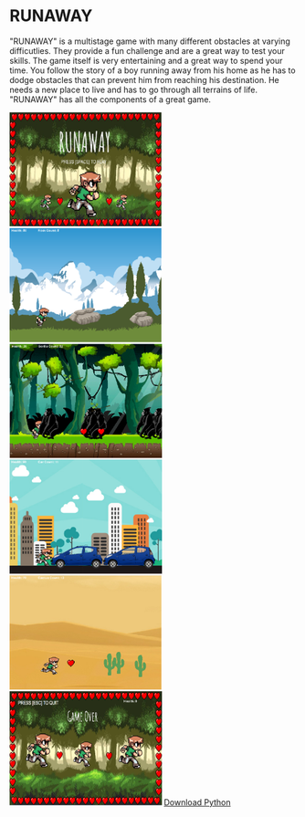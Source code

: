 # RUNAWAY
<p> "RUNAWAY" is a multistage game with many different obstacles at varying difficutlies. They provide a fun challenge and are a great way to test your skills. The game itself is very entertaining and a great way to spend your time. You follow the story of a boy running away from his home as he has to dodge obstacles that can prevent him from reaching his destination. He needs a new place to live and has to go through all terrains of life. "RUNAWAY" has all the components of a great game.<p/>
<img src="https://github.com/jwang92805/RUNAWAY/blob/master/Screenshot%201.PNG" height="200px" onclick="alert('Go Away')">
<img src="https://github.com/jwang92805/RUNAWAY/blob/master/Screenshot%202.PNG" height="200px" onclick="alert('Go Away')">
<img src="https://github.com/jwang92805/RUNAWAY/blob/master/Screenshot%203.PNG" height="200px" onclick="alert('Go Away')">
<img src="https://github.com/jwang92805/RUNAWAY/blob/master/Screenshot%205.PNG" height="200px" onclick="alert('Go Away')">
<img src="https://github.com/jwang92805/RUNAWAY/blob/master/Screenshot%206.PNG" height="200px" onclick="alert('Go Away')">
<img src="https://github.com/jwang92805/RUNAWAY/blob/master/Screenshot%204.PNG" height="200px" onclick="alert('Go Away')">
<a href="https://www.python.org/downloads/">Download Python</a>

